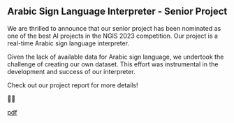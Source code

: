 ## Arabic Sign Language Interpreter - Senior Project

We are thrilled to announce that our senior project has been nominated as one of the best AI projects in the NGIS 2023 competition. Our project is a real-time Arabic sign language interpreter.

Given the lack of available data for Arabic sign language, we undertook the challenge of creating our own dataset. This effort was instrumental in the development and success of our interpreter.

Check out our project report for more details!

💪🚀

<a href="https://github.com/AhmedAlmari/Connect-Senior-Project/blob/main/Connect.pdf"> pdf <a/>
